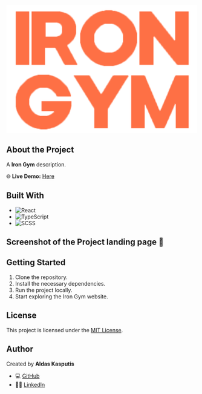 <div align="center">
    <img src="public/logo.png" alt="Logo">
</div>

## About the Project

A **Iron Gym** description.

🌐 **Live Demo:** [Here](https://gym-flax.vercel.app/)

## Built With

- ![React](https://img.shields.io/badge/React-000000?style=flat-square&logo=react)
- ![TypeScript](https://img.shields.io/badge/TypeScript-007ACC?style=flat-square&logo=typescript)
- ![SCSS](https://img.shields.io/badge/SCSS-3-blue?style=flat-square&logo=sass)

## Screenshot of the Project landing page 📸



## Getting Started

1. Clone the repository.
2. Install the necessary dependencies.
3. Run the project locally.
4. Start exploring the Iron Gym website.

## License

This project is licensed under the [MIT License](https://opensource.org/licenses/MIT).

## Author

Created by **Aldas Kasputis**
- 💻 [GitHub](https://github.com/aldask)
- 👨‍💼 [LinkedIn](https://www.linkedin.com/in/aldas-k-2ab99b1b4)
